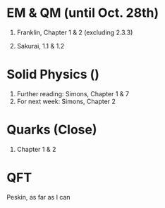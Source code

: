 # EM & QM (until Oct. 28th)

1. Franklin, Chapter 1 & 2 (excluding 2.3.3)

2. Sakurai, 1.1 & 1.2



# Solid Physics ()

1. Further reading: Simons, Chapter 1 & 7
2. For next week: Simons, Chapter 2



# Quarks (Close)

1. Chapter 1 & 2



# QFT

Peskin, as far as I can

